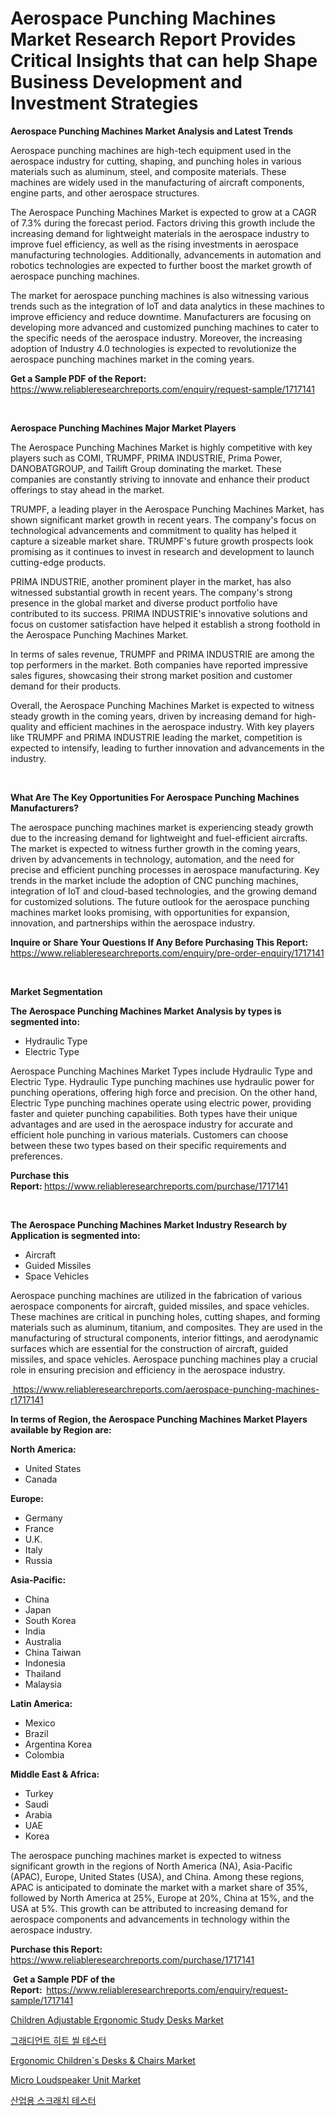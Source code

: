 <p><h1>Aerospace Punching Machines Market Research Report Provides Critical Insights that can help Shape Business Development and Investment Strategies</h1></p><p><strong>Aerospace Punching Machines Market Analysis and Latest Trends</strong></p>
<p><p>Aerospace punching machines are high-tech equipment used in the aerospace industry for cutting, shaping, and punching holes in various materials such as aluminum, steel, and composite materials. These machines are widely used in the manufacturing of aircraft components, engine parts, and other aerospace structures.</p><p>The Aerospace Punching Machines Market is expected to grow at a CAGR of 7.3% during the forecast period. Factors driving this growth include the increasing demand for lightweight materials in the aerospace industry to improve fuel efficiency, as well as the rising investments in aerospace manufacturing technologies. Additionally, advancements in automation and robotics technologies are expected to further boost the market growth of aerospace punching machines.</p><p>The market for aerospace punching machines is also witnessing various trends such as the integration of IoT and data analytics in these machines to improve efficiency and reduce downtime. Manufacturers are focusing on developing more advanced and customized punching machines to cater to the specific needs of the aerospace industry. Moreover, the increasing adoption of Industry 4.0 technologies is expected to revolutionize the aerospace punching machines market in the coming years.</p></p>
<p><strong>Get a Sample PDF of the Report:&nbsp;</strong> <a href="https://www.reliableresearchreports.com/enquiry/request-sample/1717141">https://www.reliableresearchreports.com/enquiry/request-sample/1717141</a></p>
<p>&nbsp;</p>
<p><strong>Aerospace Punching Machines Major Market Players</strong></p>
<p><p>The Aerospace Punching Machines Market is highly competitive with key players such as COMI, TRUMPF, PRIMA INDUSTRIE, Prima Power, DANOBATGROUP, and Tailift Group dominating the market. These companies are constantly striving to innovate and enhance their product offerings to stay ahead in the market.</p><p>TRUMPF, a leading player in the Aerospace Punching Machines Market, has shown significant market growth in recent years. The company's focus on technological advancements and commitment to quality has helped it capture a sizeable market share. TRUMPF's future growth prospects look promising as it continues to invest in research and development to launch cutting-edge products.</p><p>PRIMA INDUSTRIE, another prominent player in the market, has also witnessed substantial growth in recent years. The company's strong presence in the global market and diverse product portfolio have contributed to its success. PRIMA INDUSTRIE's innovative solutions and focus on customer satisfaction have helped it establish a strong foothold in the Aerospace Punching Machines Market.</p><p>In terms of sales revenue, TRUMPF and PRIMA INDUSTRIE are among the top performers in the market. Both companies have reported impressive sales figures, showcasing their strong market position and customer demand for their products.</p><p>Overall, the Aerospace Punching Machines Market is expected to witness steady growth in the coming years, driven by increasing demand for high-quality and efficient machines in the aerospace industry. With key players like TRUMPF and PRIMA INDUSTRIE leading the market, competition is expected to intensify, leading to further innovation and advancements in the industry.</p></p>
<p>&nbsp;</p>
<p><strong>What Are The Key Opportunities For Aerospace Punching Machines Manufacturers?</strong></p>
<p><p>The aerospace punching machines market is experiencing steady growth due to the increasing demand for lightweight and fuel-efficient aircrafts. The market is expected to witness further growth in the coming years, driven by advancements in technology, automation, and the need for precise and efficient punching processes in aerospace manufacturing. Key trends in the market include the adoption of CNC punching machines, integration of IoT and cloud-based technologies, and the growing demand for customized solutions. The future outlook for the aerospace punching machines market looks promising, with opportunities for expansion, innovation, and partnerships within the aerospace industry.</p></p>
<p><strong>Inquire or Share Your Questions If Any Before Purchasing This Report:</strong> <a href="https://www.reliableresearchreports.com/enquiry/pre-order-enquiry/1717141">https://www.reliableresearchreports.com/enquiry/pre-order-enquiry/1717141</a></p>
<p>&nbsp;</p>
<p><strong>Market Segmentation</strong></p>
<p><strong>The Aerospace Punching Machines Market Analysis by types is segmented into:</strong></p>
<p><ul><li>Hydraulic Type</li><li>Electric Type</li></ul></p>
<p><p>Aerospace Punching Machines Market Types include Hydraulic Type and Electric Type. Hydraulic Type punching machines use hydraulic power for punching operations, offering high force and precision. On the other hand, Electric Type punching machines operate using electric power, providing faster and quieter punching capabilities. Both types have their unique advantages and are used in the aerospace industry for accurate and efficient hole punching in various materials. Customers can choose between these two types based on their specific requirements and preferences.</p></p>
<p><strong>Purchase this Report:&nbsp;</strong><a href="https://www.reliableresearchreports.com/purchase/1717141">https://www.reliableresearchreports.com/purchase/1717141</a></p>
<p>&nbsp;</p>
<p><strong>The Aerospace Punching Machines Market Industry Research by Application is segmented into:</strong></p>
<p><ul><li>Aircraft</li><li>Guided Missiles</li><li>Space Vehicles</li></ul></p>
<p><p>Aerospace punching machines are utilized in the fabrication of various aerospace components for aircraft, guided missiles, and space vehicles. These machines are critical in punching holes, cutting shapes, and forming materials such as aluminum, titanium, and composites. They are used in the manufacturing of structural components, interior fittings, and aerodynamic surfaces which are essential for the construction of aircraft, guided missiles, and space vehicles. Aerospace punching machines play a crucial role in ensuring precision and efficiency in the aerospace industry.</p></p>
<p><a href="https://www.reliableresearchreports.com/aerospace-punching-machines-r1717141">&nbsp;https://www.reliableresearchreports.com/aerospace-punching-machines-r1717141</a></p>
<p><strong>In terms of Region, the Aerospace Punching Machines Market Players available by Region are:</strong></p>
<p>
    <p> <strong> North America: </strong>
        <ul>
            <li>United States</li>
            <li>Canada</li>
        </ul>
        </p> 
    <p> <strong> Europe: </strong>
        <ul>
            <li>Germany</li>
            <li>France</li>
            <li>U.K.</li>
            <li>Italy</li>
            <li>Russia</li>
        </ul>
        </p> 
    <p> <strong> Asia-Pacific: </strong>
        <ul>
            <li>China</li>
            <li>Japan</li>
            <li>South Korea</li>
            <li>India</li>
            <li>Australia</li>
            <li>China Taiwan</li>
            <li>Indonesia</li>
            <li>Thailand</li>
            <li>Malaysia</li>
        </ul>
        </p> 
    <p> <strong> Latin America: </strong>
        <ul>
            <li>Mexico</li>
            <li>Brazil</li>
            <li>Argentina Korea</li>
            <li>Colombia</li>
        </ul>
        </p> 
    <p> <strong> Middle East & Africa: </strong>
        <ul>
            <li>Turkey</li>
            <li>Saudi</li>
            <li>Arabia</li>
            <li>UAE</li>
            <li>Korea</li>
        </ul>
    </p>
    </p>
<p><p>The aerospace punching machines market is expected to witness significant growth in the regions of North America (NA), Asia-Pacific (APAC), Europe, United States (USA), and China. Among these regions, APAC is anticipated to dominate the market with a market share of 35%, followed by North America at 25%, Europe at 20%, China at 15%, and the USA at 5%. This growth can be attributed to increasing demand for aerospace components and advancements in technology within the aerospace industry.</p></p>
<p><strong>Purchase this Report: </strong><a href="https://www.reliableresearchreports.com/purchase/1717141">https://www.reliableresearchreports.com/purchase/1717141</a></p>
<p>&nbsp;<strong>Get a Sample PDF of the Report:&nbsp;&nbsp;</strong><a href="https://www.reliableresearchreports.com/enquiry/request-sample/1717141">https://www.reliableresearchreports.com/enquiry/request-sample/1717141</a></p>
<p><strong></strong></p>
<p><p><a href="https://github.com/biheemgalvinlouises6hokrh3h/Market-Research-Report-List-2/blob/main/children-adjustable-ergonomic-study-desks-market.md">Children Adjustable Ergonomic Study Desks Market</a></p><p><a href="https://github.com/royErdmtyan906778/Market-Research-Report-List-2/blob/main/1881623101742.md">그래디언트 히트 씰 테스터</a></p><p><a href="https://github.com/guneycigdem35/Market-Research-Report-List-3/blob/main/ergonomic-childrens-desks-chairs-market.md">Ergonomic Children`s Desks & Chairs Market</a></p><p><a href="https://issuu.com/reportprime-2/docs/micro-loudspeaker-unit-market-size-2030.pptx">Micro Loudspeaker Unit Market</a></p><p><a href="https://github.com/valroy852/Market-Research-Report-List-1/blob/main/9120362101743.md">산업용 스크래치 테스터</a></p></p>
